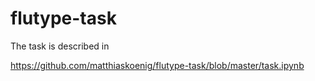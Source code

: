 # flutype-task

The task is described in

https://github.com/matthiaskoenig/flutype-task/blob/master/task.ipynb